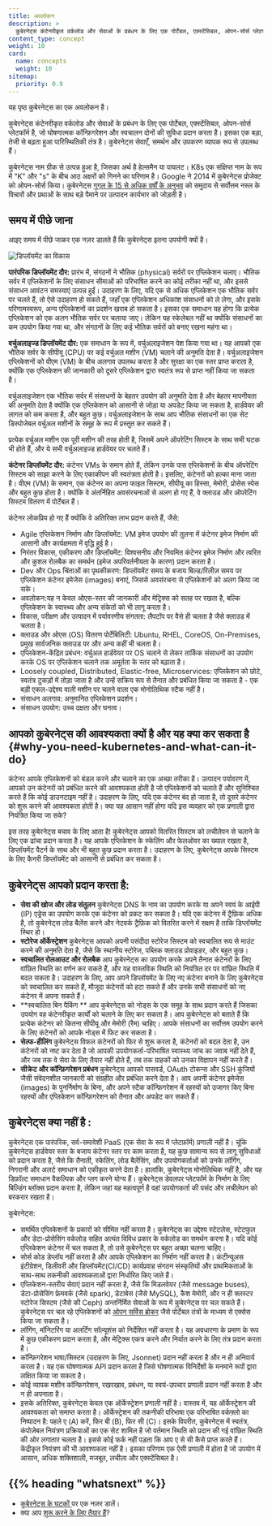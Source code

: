 ```yaml
---
title: अवलोकन
description: >
  कुबेरनेट्स कंटेनरीकृत वर्कलोड और सेवाओं के प्रबंधन के लिए एक पोर्टेबल, एक्स्टेंसिबल, ओपन-सोर्स प्लेटफॉर्म है, जो घोषणात्मक कॉन्फ़िगरेशन और स्वचालन दोनों की सुविधा प्रदान करता है। इसका एक बड़ा, तेजी से बढ़ता हुआ पारिस्थितिकी तंत्र है। कुबेरनेट्स सेवाएँ, समर्थन और उपकरण व्यापक रूप से उपलब्ध हैं।
content_type: concept
weight: 10
card:
  name: concepts
  weight: 10
sitemap:
  priority: 0.9
---
```


<!-- overview -->

यह पृष्ठ कुबेरनेट्स का एक अवलोकन है।

<!-- body -->
कुबेरनेट्स कंटेनरीकृत वर्कलोड और सेवाओं के प्रबंधन के लिए एक पोर्टेबल, एक्स्टेंसिबल, ओपन-सोर्स प्लेटफॉर्म है, जो घोषणात्मक कॉन्फ़िगरेशन और स्वचालन दोनों की सुविधा प्रदान करता है। इसका एक बड़ा, तेजी से बढ़ता हुआ पारिस्थितिकी तंत्र है। कुबेरनेट्स सेवाएँ, समर्थन और उपकरण व्यापक रूप से उपलब्ध हैं।

कुबेरनेट्स नाम ग्रीक से उत्पन्न हुआ है, जिसका अर्थ है हेल्समैन या पायलट।
K8s एक संक्षिप्त नाम के रूप में "K" और "s" के बीच आठ अक्षरों को गिनने का परिणाम है। Google ने 2014 में कुबेरनेट्स प्रोजेक्ट को ओपन-सोर्स किया। कुबेरनेट्स [गूगल के 15 से अधिक वर्षों के अनुभव](/blog/2015/04/borg-predecessor-to-kubernetes/) को समुदाय से सर्वोत्तम नस्ल के विचारों और प्रथाओं के साथ बड़े पैमाने पर उत्पादन कार्यभार को जोड़ती है।

## समय में पीछे जाना

आइए समय में पीछे जाकर एक नज़र डालते हैं कि कुबेरनेट्स इतना उपयोगी क्यों है।

![डिप्लॉयमेंट का विकास](/images/docs/Container_Evolution.svg)

**पारंपरिक डिप्लॉयमेंट दौर:**
प्रारंभ में, संगठनों ने भौतिक (physical) सर्वरों पर एप्लिकेशन चलाए। भौतिक सर्वर में एप्लिकेशनों के लिए संसाधन सीमाओं को परिभाषित करने का कोई तरीका नहीं था, और इससे संसाधन आवंटन समस्याएं उत्पन्न हुईं। उदाहरण के लिए, यदि एक से अधिक एप्लिकेशन एक भौतिक सर्वर पर चलते हैं, तो ऐसे उदाहरण हो सकते हैं, जहाँ एक एप्लिकेशन अधिकांश संसाधनों को ले लेगा, और इसके परिणामस्वरूप, अन्य एप्लिकेशनों का प्रदर्शन खराब हो सकता है। इसका एक समाधान यह होगा कि प्रत्येक एप्लिकेशन को एक अलग भौतिक सर्वर पर चलाया जाए। लेकिन यह स्केलेबल नहीं था क्योंकि संसाधनों का कम उपयोग किया गया था, और संगठनों के लिए कई भौतिक सर्वरों को बनाए रखना महंगा था।

**वर्चुअलाइज्ड डिप्लॉयमेंट दौर:**  एक समाधान के रूप में, वर्चुअलाइजेशन पेश किया गया था। यह आपको एक भौतिक सर्वर के सीपीयू (CPU) पर कई वर्चुअल मशीन (VM) चलाने की अनुमति देता है। वर्चुअलाइजेशन एप्लिकेशनों  को वीएम (VM) के बीच अलगाव उपलब्ध करता है और सुरक्षा का एक स्तर प्राप्त कराता है, क्योंकि एक एप्लिकेशन की जानकारी को दूसरे एप्लिकेशन द्वारा स्वतंत्र रूप से प्राप्त नहीं किया जा सकता है।

वर्चुअलाइजेशन एक भौतिक सर्वर में संसाधनों के बेहतर उपयोग की अनुमति देता है और बेहतर मापनीयता की अनुमति देता है क्योंकि एक एप्लिकेशन को आसानी से जोड़ा या अपडेट किया जा सकता है, हार्डवेयर की लागत को कम करता है, और बहुत कुछ। वर्चुअलाइजेशन के साथ आप भौतिक संसाधनों का एक सेट डिस्पोजेबल वर्चुअल मशीनों के समूह के रूप में प्रस्तुत कर सकते हैं।

प्रत्येक वर्चुअल मशीन एक पूरी मशीन की तरह होती है, जिसमें अपने ऑपरेटिंग सिस्टम के साथ सभी घटक भी होते हैं, और ये सभी वर्चुअलाइज्ड हार्डवेयर पर चलते हैं।

**कंटेनर डिप्लॉयमेंट दौर:** कंटेनर VMs के समान होते हैं, लेकिन उनके पास एप्लिकेशनों के बीच ऑपरेटिंग सिस्टम को साझा करने के लिए एकाकीपन की स्वतंत्रता होती है। इसलिए, कंटेनरों को हल्का माना जाता है। वीएम (VM) के समान, एक कंटेनर का अपना फाइल सिस्टम, सीपीयू का हिस्सा, मेमोरी, प्रोसेस स्पेस और बहुत कुछ होता है। क्योंकि वे अंतर्निहित अवसंरचनाओं से अलग हो गए हैं, वे क्लाउड और ऑपरेटिंग सिस्टम वितरण में पोर्टेबल हैं।

कंटेनर लोकप्रिय हो गए हैं क्योंकि वे अतिरिक्त लाभ प्रदान करते हैं, जैसे:

* Agile एप्लिकेशन निर्माण और डिप्लॉयमेंट: VM इमेज उपयोग की तुलना में कंटेनर इमेज निर्माण की आसानी और कार्यक्षमता में वृद्धि हुई है।
* निरंतर विकास, एकीकरण और डिप्लॉयमेंट: विश्वसनीय और नियमित कंटेनर इमेज निर्माण और त्वरित और कुशल रोलबैक का समर्थन (इमेज अपरिवर्तनीयता के कारण) प्रदान करता है।
* Dev और Ops चिंताओं का पृथकीकरण: डिप्लॉयमेंट समय के बजाय बिल्ड/रिलीज़ समय पर एप्लिकेशन कंटेनर इमेजेस (images) बनाएं, जिससे अवसंरचना से एप्लिकेशनों को अलग किया जा सके।
* अवलोकन:यह न केवल ओएस-स्तर की जानकारी और मेट्रिक्स को सतह पर रखता है, बल्कि एप्लिकेशन के स्वास्थ्य और अन्य संकेतों को भी लागू करता है।
* विकास, परीक्षण और उत्पादन में पर्यावरणीय संगतता: लैपटॉप पर वैसे ही चलता है जैसे क्लाउड में चलता है।
* क्लाउड और ओएस (OS) वितरण पोर्टेबिलिटी: Ubuntu, RHEL, CoreOS, On-Premises, प्रमुख सार्वजनिक क्लाउड पर और अन्य कहीं भी चलता है।
* एप्लिकेशन-केंद्रित प्रबंधन: वर्चुअल हार्डवेयर पर OS चलाने से लेकर तार्किक संसाधनों का उपयोग करके OS पर एप्लिकेशन चलाने तक अमूर्तता के स्तर को बढ़ाता है।
* Loosely coupled, Distributed, Elastic-free, Microservices: एप्लिकेशन को छोटे, स्वतंत्र टुकड़ों में तोड़ा जाता है और उन्हें सक्रिय रूप से तैनात और प्रबंधित किया जा सकता है - एक बड़ी एकल-उद्देश्य वाली मशीन पर चलने वाला एक मोनोलिथिक स्टैक नहीं है।
* संसाधन अलगाव: अनुमानित एप्लिकेशन प्रदर्शन।
* संसाधन उपयोग: उच्च दक्षता और घनत्व।

## आपको कुबेरनेट्स की आवश्यकता क्यों है और यह क्या कर सकता है {#why-you-need-kubernetes-and-what-can-it-do}

कंटेनर आपके एप्लिकेशनों को बंडल करने और चलाने का एक अच्छा तरीका है। उत्पादन पर्यावरण में, आपको उन कंटेनरों को प्रबंधित करने की आवश्यकता होती है जो एप्लिकेशनों को चलाते हैं और सुनिश्चित करते हैं कि कोई डाउनटाइम नहीं है। उदाहरण के लिए, यदि एक कंटेनर बंद हो जाता है, तो दूसरे कंटेनर को शुरू करने की आवश्यकता होती है। क्या यह आसान नहीं होगा यदि इस व्यवहार को एक प्रणाली द्वारा नियंत्रित किया जा सके?

इस तरह कुबेरनेट्स बचाव के लिए आता है! कुबेरनेट्स आपको वितरित सिस्टम को लचीलेपन से चलाने के लिए एक ढांचा प्रदान करता है। यह आपके एप्लिकेशन के स्केलिंग और फेलओवर का ख्याल रखता है, डिप्लॉयमेंट पैटर्न के साथ और भी बहुत कुछ प्रदान करता है। उदाहरण के लिए, कुबेरनेट्स आपके सिस्टम के लिए कैनरी डिप्लॉयमेंट को आसानी से प्रबंधित कर सकता है।

## कुबेरनेट्स आपको प्रदान करता है:

* **सेवा की खोज और लोड संतुलन**
कुबेरनेट्स DNS के नाम का उपयोग करके या अपने स्वयं के आईपी (IP) एड्रेस का उपयोग करके एक कंटेनर को प्रकट कर सकता है। यदि एक कंटेनर में ट्रैफ़िक अधिक है, तो कुबेरनेट्स लोड बैलेंस करने और नेटवर्क ट्रैफ़िक को वितरित करने में सक्षम है ताकि डिप्लॉयमेंट स्थिर हो।
* **स्टोरेज ऑर्केस्ट्रेशन**
कुबेरनेट्स आपको अपनी पसंदीदा स्टोरेज सिस्टम को स्वचालित रूप से माउंट करने की अनुमति देता है, जैसे कि स्थानीय स्टोरेज, पब्लिक क्लाउड प्रोवाइडर, और बहुत कुछ।
* **स्वचालित रोलआउट और रोलबैक**
आप कुबेरनेट्स का उपयोग करके अपने तैनात कंटेनरों के लिए वांछित स्थिति का वर्णन कर सकते हैं, और यह वास्तविक स्थिति को नियंत्रित दर पर वांछित स्थिति में बदल सकता है। उदाहरण के लिए, आप अपने डिप्लॉयमेंट के लिए नए कंटेनर बनाने के लिए कुबेरनेट्स को स्वचालित कर सकते हैं, मौजूदा कंटेनरों को हटा सकते हैं और उनके सभी संसाधनों को नए कंटेनर में अपना सकते हैं।
* **स्वचालित बिन पैकिंग **
आप कुबेरनेट्स को नोड्स के एक समूह के साथ प्रदान करते हैं जिसका उपयोग वह कंटेनरीकृत कार्यों को चलाने के लिए कर सकता है। आप कुबेरनेट्स को बताते हैं कि प्रत्येक कंटेनर को कितना सीपीयू और मेमोरी (रैम) चाहिए। आपके संसाधनों का सर्वोत्तम उपयोग करने के लिए कंटेनरों को आपके नोड्स में फिट कर सकता है।
* **सेल्फ-हीलिंग**
कुबेरनेट्स विफल कंटेनरों को फिर से शुरू करता है, कंटेनरों को बदल देता है, उन कंटेनरों को नष्ट कर देता है जो आपकी उपयोगकर्ता-परिभाषित स्वास्थ्य जांच का जवाब नहीं देते हैं, और जब तक वे सेवा के लिए तैयार नहीं होते हैं, तब तक ग्राहकों को उनका विज्ञापन नहीं करते हैं।
* **सीक्रेट और कॉन्फ़िगरेशन प्रबंधन** 
कुबेरनेट्स आपको पासवर्ड, OAuth टोकन्स और SSH कुंजियों जैसी संवेदनशील जानकारी को संग्रहीत और प्रबंधित करने देता है। आप अपनी कंटेनर इमेजेस (images) के पुनर्निर्माण के बिना, और अपने स्टैक कॉन्फ़िगरेशन में रहस्यों को उजागर किए बिना रहस्यों और एप्लिकेशन कॉन्फ़िगरेशन को तैनात और अपडेट कर सकते हैं।

##   कुबेरनेट्स क्या नहीं है :

कुबेरनेट्स एक पारंपरिक, सर्व-समावेशी PaaS (एक सेवा के रूप में प्लेटफ़ॉर्म) प्रणाली नहीं है। चूंकि कुबेरनेट्स हार्डवेयर स्तर के बजाय कंटेनर स्तर पर काम करता है, यह कुछ सामान्य रूप से लागू सुविधाओं को प्रदान करता है, जैसे कि तैनाती, स्केलिंग, लोड बैलेंसिंग, और उपयोगकर्ताओं को उनके लॉगिंग, निगरानी और अलर्ट समाधान को एकीकृत करने देता है। हालांकि, कुबेरनेट्स मोनोलिथिक नहीं है, और यह डिफ़ॉल्ट समाधान वैकल्पिक और प्लग करने योग्य हैं। कुबेरनेट्स डेवलपर प्लेटफॉर्म के निर्माण के लिए बिल्डिंग ब्लॉक्स प्रदान करता है, लेकिन जहां यह महत्वपूर्ण है वहां उपयोगकर्ता की पसंद और लचीलेपन को बरकरार रखता है।

कुबेरनेट्स:

* समर्थित एप्लिकेशनों के प्रकारों को सीमित नहीं करता है। कुबेरनेट्स का उद्देश्य स्टेटलेस, स्टेटफुल और डेटा-प्रोसेसिंग वर्कलोड सहित अत्यंत विविध प्रकार के वर्कलोड का समर्थन करना है। यदि कोई एप्लिकेशन कंटेनर में चल सकता है, तो उसे कुबेरनेट्स पर बहुत अच्छा चलना चाहिए।
* सोर्स कोड डेप्लॉय नहीं करता है और आपके एप्लिकेशन का निर्माण नहीं करता है। कंटीन्यूअस इंटीग्रेशन, डिलीवरी और डिप्लॉयमेंट(CI/CD) कार्यप्रवाह संगठन संस्कृतियों और प्राथमिकताओं के साथ-साथ तकनीकी आवश्यकताओं द्वारा निर्धारित किए जाते हैं।
* एप्लिकेशन-स्तरीय सेवाएं प्रदान नहीं करता है, जैसे कि मिडलवेयर (जैसे message buses), डेटा-प्रोसेसिंग फ्रेमवर्क (जैसे spark), डेटाबेस (जैसे MySQL), कैश मेमोरी, और न ही क्लस्टर स्टोरेज सिस्टम (जैसे की Ceph) अन्तर्निर्मित सेवाओं के रूप में कुबेरनेट्स पर चल सकते हैं। कुबेरनेट्स पर चल रहे एप्लिकेशनों को [ओपन सर्विस ब्रोकर](https://openservicebrokerapi.org/) जैसे पोर्टेबल तंत्रों के माध्यम से एक्सेस किया जा सकता है।
* लॉगिंग, मॉनिटरिंग या अलर्टिंग सॉल्यूशंस को निर्देशित नहीं करता है। यह अवधारणा के प्रमाण के रूप में कुछ एकीकरण प्रदान करता है, और मेट्रिक्स एकत्र करने और निर्यात करने के लिए तंत्र प्रदान करता है।
* कॉन्फ़िगरेशन भाषा/सिस्टम (उदाहरण के लिए, Jsonnet) प्रदान नहीं करता है और न ही अनिवार्य करता है। यह एक घोषणात्मक API प्रदान करता है जिसे घोषणात्मक विनिर्देशों के मनमाने रूपों द्वारा लक्षित किया जा सकता है।
* कोई व्यापक मशीन कॉन्फ़िगरेशन, रखरखाव, प्रबंधन, या स्वयं-उपचार प्रणाली प्रदान नहीं करता है और न ही अपनाता है।
* इसके अतिरिक्त, कुबेरनेट्स केवल एक ऑर्केस्ट्रेशन प्रणाली नहीं है। वास्तव में, यह ऑर्केस्ट्रेशन की आवश्यकता को समाप्त करता है। ऑर्केस्ट्रेशन की तकनीकी परिभाषा एक परिभाषित वर्कफ़्लो का निष्पादन है: पहले ए (A) करें, फिर बी (B), फिर सी (C)। इसके विपरीत, कुबेरनेट्स में स्वतंत्र, कंपोज़ेबल नियंत्रण प्रक्रियाओं का एक सेट शामिल है जो वर्तमान स्थिति को प्रदान की गई वांछित स्थिति की ओर लगातार चलता है। इससे कोई फर्क नहीं पड़ता कि आप ए से सी कैसे प्राप्त करते हैं। केंद्रीकृत नियंत्रण की भी आवश्यकता नहीं है। इसका परिणाम एक ऐसी प्रणाली में होता है जो उपयोग में आसान, अधिक शक्तिशाली, मजबूत, लचीला और एक्स्टेंसिबल है।



## {{% heading "whatsnext" %}}

*   [कुबेरनेट्स के घटकों ](/docs/concepts/overview/components/)पर एक नज़र डालें।
*   क्या आप [शुरू करने के लिए तैयार हैं](/docs/setup/)?

